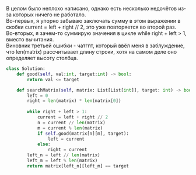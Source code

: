 В целом было неплохо написано, однако есть несколько недочётов из-за которых ничего не работало.  
Во-первых, я упорно забываю заключать сумму в этом выражении в скобки current = left + right // 2, это уже повторяется во второй раз.  
Во-вторых, я зачем-то суммирую значения в цикле while right + left > 1, вместо вычитания.  
Виновник третьей ошибки - чатгпт, который ввёл меня в заблуждение, что len(matrix) рассчитывает длину строки, хотя на самом деле оно определяет высоту столбца.

```python
class Solution:
    def good(self, val:int, target:int) -> bool:
        return val <= target

    def searchMatrix(self, matrix: List[List[int]], target: int) -> bool:
        left = 0
        right = len(matrix) * len(matrix[0])
        
        while right + left > 1:
            current = left + right // 2
            n = current // len(matrix)
            m = current % len(matrix)
            if self.good(matrix[n][m], target):
                left = current
            else:
                right = current
        left_n = left // len(matrix)
        left_m = left % len(matrix)
        return matrix[left_n][left_m] == target
```
